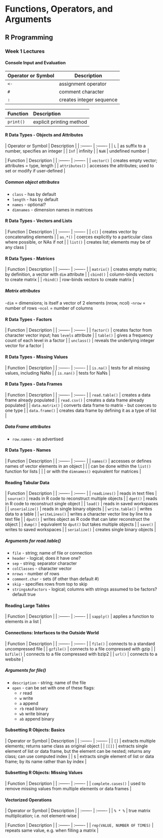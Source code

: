 # Functions, Operators, and Arguments
## R Programming

### Week 1 Lectures
#### Console Input and Evaluation

| Operator or Symbol | Description |
| --- | --- |
| `<-` | assignment operator |
| `#` | comment character |
| `:` | creates integer sequence |

| Function | Description |
|:--- |:--- |
| `print()` | explicit printing method |

#### R Data Types - Objects and Attributes

| Operator or Symbol | Description |
| :——- | :——- |
| `L` | as suffix to a number, specifies an integer |
| `Inf` | infinity |
| `NaN` | undefined number |

| Function | Description |
| :——- | :——- |
| `vector()` | creates empty vector; attributes = type, length |
| `attributes()` | accesses the attributes; used to set or modify if user-defined |

##### Common object attributes
* `class` - has by default
* `length` - has by default
* `names` - optional?
* `dimnames` - dimension names in matrices

#### R Data Types - Vectors and Lists

| Function | Description |
| :——- | :——- |
| `c()` | creates vector by concatenating elements |
| `as.*()` | coerces explicitly to a particular class where possible, or NAs if not |
| `list()` | creates list; elements may be of any class | 

#### R Data Types - Matrices

| Function | Description |
| :——- | :——- |
| `matrix()` | creates empty matrix; by definition, a vector with `dim` attribute |
| `cbind()` | column-binds vectors to create matrix |
| `rbind()` | row-binds vectors to create matrix |

##### Matrix attributes
-`dim` = dimensions; is itself a vector of 2 elements \(nrow, ncol\)
-`nrow` = number of rows
-`ncol` = number of columns

#### R Data Types - Factors

| Function | Description |
| :——- | :——- |
| `factor()` | creates factor from character vector input; has `levels` attribute |
| `table()` | gives a frequency count of each level in a factor |
| `unclass()` | reveals the underlying integer vector for a factor |

#### R Data Types - Missing Values

| Function | Description |
| :——- | :——- |
| `is.na()` | tests for all missing values, including NaNs |
| `is.nan()` | tests for NaNs | 

#### R Data Types - Data Frames

| Function | Description |
| :——- | :——- |
| `read.table()` | creates a data frame already populated  |
| `read.csv()` | creates a data frame already populated |
| `data.matrix()` | converts data frame to matrix - but coerces to one type |
| `data.frame()` | creates data frame by defining it as a type of list |

##### Data Frame attributes
* `row.names` - as advertised

#### R Data Types - Names

| Function | Description |
| :——- | :——- |
| `names()` | accesses or defines names of vector elements in an object  |
|  | can be done within the `list()` function for lists |
|  | or with the `dimnames()` equivalent for matrices |

#### Reading Tabular Data

| Function | Description |
| :——- | :——- |
| `readLines()` | reads in text files  |
| `source()`  | reads in R code to reconstruct multiple objects |
| `dget()` | reads in R code to reconstruct single object |
| `load()` | reads in saved workspaces |
| `unserialize()` | reads in single binary objects |
| `write.table()` | writes data to a table |
| `writeLines()` | writes a character vector line by line to a text file  |
| `dput()` | writes object as R code that can later reconstruct the object |
| `dump()`  | equivalent to `dput()` but takes multiple objects |
| `save()` | writes to saved workspaces |
| `serialize()` | creates single binary objects |

##### Arguments for read.table()
- `file` - string; name of file or connection
- `header` - logical; does it have one?
- `sep` - string; separator character
- `colClasses` - character vector
- `nrows` - number of rows
- `comment.char` - sets (if other than default #)
- `skip` - specifies rows from top to skip 
- `stringsAsFactors` - logical; columns with strings assumed to be factors? default true

#### Reading Large Tables

| Function | Description |
| :——- | :——- |
| `sapply()` | applies a function to elements in a list  |

#### Connections: Interfaces to the Outside World

| Function | Description |
| :——- | :——- |
| `file()` | connects to a standard uncompressed file  |
| `gzfile()` | connects to a file compressed with gzip  |
| `bzfile()` | connects to a file compressed with bzip2  |
| `url()` | connects to a website  |

##### Arguments for file()
- `description` - string; name of the file
- `open` - can be set with one of these flags:
  - `r` read
  - `w` write
  - `a` append
  - `rb` read binary
  - `wb` write binary
  - `ab` append binary

#### Subsetting R Objects: Basics

| Operator or Symbol | Description |
| :——- | :——- |
| `[]` | extracts multiple elements; returns same class as original object |
| `[[]]` | extracts single element of list or data frame, but the element can be nested; returns any class; can use computed index |
| `$` | extracts single element of list or data frame; by its name rather than by index |

#### Subsetting R Objects: Missing Values

| Function | Description |
| :——- | :——- |
| `complete.cases()` | used to remove missing values from multiple elements or data frames  |

#### Vectorized Operations

| Operator or Symbol | Description |
| :——- | :——- |
| `% * %` | true matrix multiplication; i.e. not element-wise  |

| Function | Description |
| :——- | :——- |
| `rep(VALUE, NUMBER OF TIMES)` | repeats same value, e.g. when filling a matrix  |











